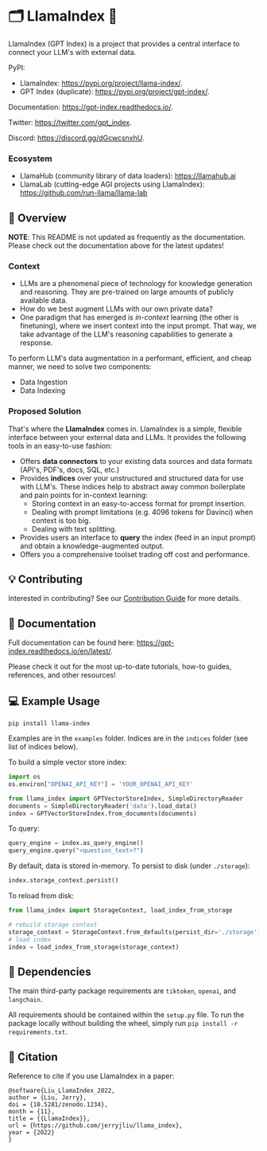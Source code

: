 # 🗂️ LlamaIndex 🦙

LlamaIndex (GPT Index) is a project that provides a central interface to connect your LLM's with external data.

PyPI: 
- LlamaIndex: https://pypi.org/project/llama-index/.
- GPT Index (duplicate): https://pypi.org/project/gpt-index/.

Documentation: https://gpt-index.readthedocs.io/.

Twitter: https://twitter.com/gpt_index.

Discord: https://discord.gg/dGcwcsnxhU.

### Ecosystem

- LlamaHub (community library of data loaders): https://llamahub.ai
- LlamaLab (cutting-edge AGI projects using LlamaIndex): https://github.com/run-llama/llama-lab


## 🚀 Overview

**NOTE**: This README is not updated as frequently as the documentation. Please check out the documentation above for the latest updates!

### Context
- LLMs are a phenomenal piece of technology for knowledge generation and reasoning. They are pre-trained on large amounts of publicly available data.
- How do we best augment LLMs with our own private data?
- One paradigm that has emerged is *in-context* learning (the other is finetuning), where we insert context into the input prompt. That way,
we take advantage of the LLM's reasoning capabilities to generate a response.

To perform LLM's data augmentation in a performant, efficient, and cheap manner, we need to solve two components:
- Data Ingestion
- Data Indexing

### Proposed Solution

That's where the **LlamaIndex** comes in. LlamaIndex is a simple, flexible interface between your external data and LLMs. It provides the following tools in an easy-to-use fashion:

- Offers **data connectors** to your existing data sources and data formats (API's, PDF's, docs, SQL, etc.)
- Provides **indices** over your unstructured and structured data for use with LLM's. 
These indices help to abstract away common boilerplate and pain points for in-context learning:
   - Storing context in an easy-to-access format for prompt insertion.
   - Dealing with prompt limitations (e.g. 4096 tokens for Davinci) when context is too big.
   - Dealing with text splitting.
- Provides users an interface to **query** the index (feed in an input prompt) and obtain a knowledge-augmented output.
- Offers you a comprehensive toolset trading off cost and performance.


## 💡 Contributing

Interested in contributing? See our [Contribution Guide](CONTRIBUTING.md) for more details.

## 📄 Documentation

Full documentation can be found here: https://gpt-index.readthedocs.io/en/latest/. 

Please check it out for the most up-to-date tutorials, how-to guides, references, and other resources! 


## 💻 Example Usage

```
pip install llama-index
```

Examples are in the `examples` folder. Indices are in the `indices` folder (see list of indices below).

To build a simple vector store index:
```python
import os
os.environ["OPENAI_API_KEY"] = 'YOUR_OPENAI_API_KEY'

from llama_index import GPTVectorStoreIndex, SimpleDirectoryReader
documents = SimpleDirectoryReader('data').load_data()
index = GPTVectorStoreIndex.from_documents(documents)
```


To query:
```python
query_engine = index.as_query_engine()
query_engine.query("<question_text>?")
```


By default, data is stored in-memory.
To persist to disk (under `./storage`):

```python
index.storage_context.persist()
```

To reload from disk:
```python
from llama_index import StorageContext, load_index_from_storage

# rebuild storage context
storage_context = StorageContext.from_defaults(persist_dir='./storage')
# load index
index = load_index_from_storage(storage_context)
```


## 🔧 Dependencies

The main third-party package requirements are `tiktoken`, `openai`, and `langchain`.

All requirements should be contained within the `setup.py` file. To run the package locally without building the wheel, simply run `pip install -r requirements.txt`. 


## 📖 Citation

Reference to cite if you use LlamaIndex in a paper:

```
@software{Liu_LlamaIndex_2022,
author = {Liu, Jerry},
doi = {10.5281/zenodo.1234},
month = {11},
title = {{LlamaIndex}},
url = {https://github.com/jerryjliu/llama_index},
year = {2022}
}
```
